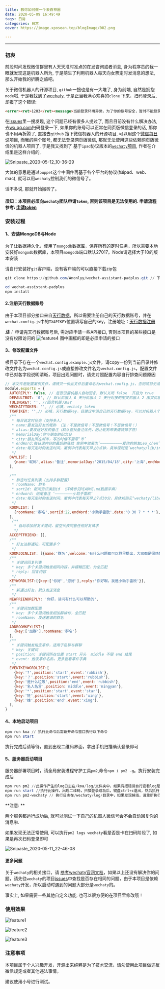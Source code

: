 ```yaml
---
title: 教你如何做一个表白神器
date: 2020-05-09 16:49:49
tags: 日常
categories: 日常
cover: https://image.xposean.top/blogImage/002.png

---
```

---
### 初衷

前段时间发现微信群里有人天天准时准点的在发咨询或者消息, 身为程序员的我一眼就发现这是机器人所为, 于是萌生了利用机器人每天向女票定时发消息的想法, 那么开始我的折腾之旅吧。

关于微信机器人的开源项目, `github`一搜也是有一大堆了, 身为前端, 自然是拥抱`node`啦, 于是我找到了[wechaty](https://github.com/wechaty/wechaty), 于是正当我满心欢喜的`clone` 下来，扫码登录后,却报了这个错误:

```html
<error><ret>1203</ret><message>当前登录环境异常。为了你的帐号安全，暂时不能登录web微信。你可以通过手机客户端或者windows微信登录。</message></error>
```

在[issues](https://github.com/wechaty/wechaty/issues/603)里一搜发现, 这个问题已经有很多人提过了, 而且目前没有什么解决办法, 去[wx.qq.com](wx.qq.com)扫码登录一下, 如果你的账号可以正常在网页版微信登录的话, 那你也不用再折腾了, 直接去`github` 搜下微信机器人的开源项目, 可以用这个[微信每日说](https://github.com/gengchen528/wechatBot)项目, 而我的两个账号, 都无法登录网页版微信, 那就无法使用这些依赖网页版微信的机器人项目了, 于是我又找到了 基于`ipad`协议版本的[`wechaty`项目](https://github.com/wechaty/wechaty-puppet-padplus), 作者在介绍里是这样介绍的, 

![Snipaste_2020-05-12_10-36-29](https://image.xposean.top/20200512103720.png)

大体的意思是通过`puppet`这个中间件再基于各个平台的协议(如ipad、web、mac), 就可以用`wechaty`控制我们的微信号了。

话不多说, 那就开始搬砖了。

#### 须知：**本项目必须向`wechaty`团队申请`token`, 否则该项目是无法使用的.** 申请流程参考: [申请token](https://github.com/juzibot/Welcome/wiki/Everything-about-Wechaty#1Token-的功能和申请)

### 安装过程

#### 1、安装MongoDB与Node

为了让数据持久化，使用了`mongodb`数据库，保存所有的定时任务，所以需要本地安装好`mongodb`数据库，本项目`mongodb`端口默认27017。Node请选择大于10的版本安装

请自行安装好`git`客户端，没有客户端的可以直接下载zip包

```powershell
git clone https://github.com/Anonlyy/wechat-assistant-padplus.git // 下载zip包的忽略本步骤

cd wechat-assistant-padplus
npm install
```


#### 2.注册天行数据账号

由于本项目部分接口来自[天行数据](https://www.tianapi.com/signup.html?source=474284281)，所以需要注册自己的天行数据账号，并在`wechat.config.js`中的`TXAPIKEY`位置填写自己的key，注册地址：[天行数据注册](https://www.tianapi.com/signup.html?source=474284281)

***注：*** 申请完天行数据账号后, 需对应申请一些API接口, 否则本项目的某些接口是没有权限访问的
![feature4](https://image.xposean.top/20200512110139.png)
图中画框的即是必须申请的接口
#### 3、修改配置文件

根目录下存在一个`wechat.config.example.js`文件，请copy一份到当前目录并修改文件名为`wechat.config.js`或直接修改文件名为`wechat.config.js`，配置文件中已对各字段说明清晰，项目出现问题时，请先对照配置内容自行排查问题原因
```javascript
// 本文件是配置案例文件，请拷贝一份此文件后重命名为wechat.config.js，否则项目无法运行
module.exports = {
  AUTOREPLY: false, // 是否设置机器人自动回复，默认关闭 false  开启为 true
  DEFAULTBOT: '0', // 默认机器人 0 天行机器人 1 天行对接的图灵机器人 2 图灵机器人
  TULINGKEY: '', //图灵机器人KEY
  WECHATYTOKEN: '', // 必填，wechaty token
  TXAPIKEY: '',// 必填，天行数据key，目建议申请自己的天行数据key，可以对机器人个性化定制
  /**
   * 每日说定时任务（支持多人）
   * name:要发送好友的昵称 （注：不是微信号！不是微信号！不是微信号！）
   * alias:要发送好友的备注（默认查找备注优先，防止昵称带表情特殊字符）
   * memorialDay:你与朋友的纪念日
   * city:朋友所在城市，写的时候不要带‘市’
   * endWord:每日说内容的最后的落款 案例中效果为‘——————————爱你的朋友Leo_chen’
   * date:每天定时的发送时间，案例中代表每天早上8点钟，具体规则见‘wechaty/lib/index.js’ (多个好友不要设置相同时间！不要设置相同时间！不要设置相同时间！)
   */ 
  DAYLIST: [
    {name:'昵称',alias:'备注',memorialDay:'2015/04/18',city:'上海',endWord:'爱你的朋友Leo_chen',date:'0 0 8 * * *'},
  ],

  /**
   * 群定时任务列表（支持多群配置）
   * roomName: 群名
   * sortId: 新闻资讯类别id （详情参见README.md数据字典）
   * endword: 结尾备注 ‘————————小助手雷欧’
   * date:每天定时的发送时间，案例中代表每天早上7点30分，具体规则见‘wechaty/lib/index.js’(多个群不要设置相同时间！不要设置相同时间！不要设置相同时间！)
   */
  ROOMLIST: [
    {roomName:'群名',sortId:22,endWord:'小助手雷欧',date:'0 30 7 * * *'},
  ],
   /**
    * 自动添加好友关键词，留空代表同意任何好友请求 
    */
  ACCEPTFRIEND: [],
  /**
   * 好友进群通知，可配置多个
   */
  ROOMJOINLIST: [{name:'群名',welcome:'有什么问题都可以群里提出，大家都是很热情的'}],
  /**
   * 关键词回复列表
   * key: 多个关键词触发相同内容，非模糊匹配，为全匹配
   * reply: 回复内容
   */ 
  KEYWORDLIST:[{key:['你好','您好'],reply:'你好啊，我是小助手雷欧'}],
  /**
   * 新通过好友，默认发送消息
   */
  NEWFRIENDREPLY: '你好，请问有什么可以帮助的',
  /**
   * 关键词加群配置
   * key: 多个关键词触发相加群操作，全匹配
   * roomName: 发送邀请的群名
   */
  ADDROOMKEYLIST:[
    {key:['加群'],roomName:'群名'}
  ],
  /**
   * 关键词触发指定事件，适用于私聊与群聊
   * key: 关键词
   * position: 关键词所在位置 start 开头  middle 不限 end 结尾
   * event: 触发事件名称，更多查看事件字典
   */
  EVENTKEYWORDLIST:[
    {key:'?',position:'start',event:'rubbish'},
    {key:'？',position:'start',event:'rubbish'},
    {key:'是什么垃圾',position:'end',event:'rubbish'},
    {key:'名人名言',position:'middle',event:'mingyan'},
    {key:'*',position:'start',event:'star'},
    {key:'姓',position:'start',event:'xing'},
    {key:'姓',position:'end',event:'xing'},
  ],  
}
```

#### 4、本地启动项目

```powershell
npm run koa // 执行此命令后需新开命令窗口执行以下命令
npm run start
```
执行完成后请等待，直到出现二维码界面，拿出手机扫描确认登录即可

#### 5、服务器启动项目

服务器部署项目时，请全局安装进程守护工具`pm2`,命令`npm i pm2 -g`。执行安装完成后

```powershell
npm run pm2 //此操作产生的log日志在/koa/log/文件夹中，如果有报错请自行查看log是否koa未启动成功
npm run start //执行此操作，出现二维码，扫描登录成功后，键盘ctrl+c退出，然后执行
npm run pm2-wechaty // 执行日志在/wechaty/log/目录中，如果发现掉线，请重新执行npm run start后再执行此命令
```
**注意: **

两个服务都运行成功后, 就可以测试一下自己的机器人微信号会不会自动回复你的消息啦.

如果发现无法正常使用, 可以执行`pm2 logs wechaty`看是否是卡在扫码阶段了, 如果是再次扫码登录即可

![Snipaste_2020-05-11_22-46-08](https://image.xposean.top/20200512001133.png)



#### 更多问题

关于`wechaty`的相关接口，请
[参考wechaty官网文档](https://wechaty.js.org/v/zh/)，如果以上还没有解决你的问题，请先往`wechaty`的项目[issues](https://github.com/Chatie/wechaty/issues)中查找是否存在相同的问题，由于本项目是依赖`wechaty`开发，所以启动时遇到的问题大部分是`wechaty`的。

事实上, 如果需要一些其他自定义功能, 也可以很方便的在项目里修改哦！



### 使用效果

![feature1](https://image.xposean.top/20200512110910.png)

![feature2](https://image.xposean.top/20200512110923.png)

![feature3](https://image.xposean.top/20200512110930.png)

### 注意事项

 本项目属于个人兴趣开发，开源出来纯粹是为了技术交流，请勿使用此项目做违反微信规定或者其他违法事情。

 建议使用小号进行测试。